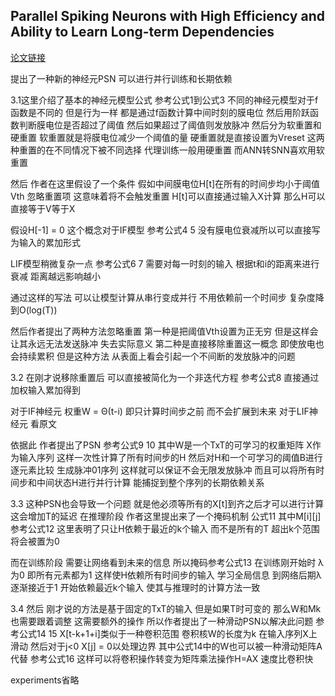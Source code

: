
## Parallel Spiking Neurons with High Efficiency and Ability to Learn Long-term Dependencies

[论文链接](https://arxiv.org/pdf/2304.12760)

提出了一种新的神经元PSN 可以进行并行训练和长期依赖

3.1这里介绍了基本的神经元模型公式 参考公式1到公式3 不同的神经元模型对于f函数是不同的 但是行为一样 都是通过f函数计算中间时刻的膜电位 然后用阶跃函数判断膜电位是否超过了阈值 然后如果超过了阈值则发放脉冲 然后分为软重置和硬重置 软重置就是将膜电位减少一个阈值的量 硬重置就是直接设置为Vreset 这两种重置的在不同情况下被不同选择 代理训练一般用硬重置 而ANN转SNN喜欢用软重置

然后 作者在这里假设了一个条件 假如中间膜电位H[t]在所有的时间步均小于阈值Vth 忽略重置项 这意味着将不会触发重置 H[t]可以直接通过输入X计算 那么H可以直接等于V等于X

假设H[-1] = 0 这个概念对于IF模型 参考公式4 5 没有膜电位衰减所以可以直接写为输入的累加形式

LIF模型稍微复杂一点 参考公式6 7 需要对每一时刻的输入 根据t和i的距离来进行衰减 距离越远影响越小

通过这样的写法 可以让模型计算从串行变成并行 不用依赖前一个时间步 复杂度降到O(log(T))

然后作者提出了两种方法忽略重置 第一种是把阈值Vth设置为正无穷 但是这样会让其永远无法发送脉冲 失去实际意义 第二种是直接移除重置这一概念 即使放电也会持续累积 但是这种方法 从表面上看会引起一个不间断的发放脉冲的问题

3.2
在刚才说移除重置后 可以直接被简化为一个非迭代方程 参考公式8 直接通过加权输入累加得到

对于IF神经元 权重W = Θ(t-i) 即只计算时间步之前 而不会扩展到未来 对于LIF神经元 看原文

依据此 作者提出了PSN 参考公式9 10 其中W是一个TxT的可学习的权重矩阵 X作为输入序列 这样一次性计算了所有时间步的H 然后对H和一个可学习的阈值B进行逐元素比较 生成脉冲01序列 这样就可以保证不会无限发放脉冲 而且可以将所有时间步和中间状态H进行并行计算 能捕捉到整个序列的长期依赖关系

3.3
这种PSN也会导致一个问题 就是他必须等所有的X[t]到齐之后才可以进行计算 这会增加T的延迟 在推理阶段 作者这里提出来了一个掩码机制 公式11 其中M[i][j]参考公式12 这里表明了只让H依赖于最近的k个输入 而不是所有的T 超出k个范围将会被置为0

而在训练阶段 需要让网络看到未来的信息 所以掩码参考公式13 在训练刚开始时 λ为0 即所有元素都为1 这样使H依赖所有时间步的输入 学习全局信息 到网络后期λ逐渐接近于1 开始依赖最近k个输入 使其与推理时的计算方法一致

3.4
然后 刚才说的方法是基于固定的TxT的输入 但是如果T时可变的 那么W和Mk也需要跟着调整 这需要额外的操作 所以作者提出了一种滑动PSN以解决此问题 参考公式14 15 X[t-k+1+i]类似于一种卷积范围 卷积核W的长度为k 在输入序列X上滑动 然后对于j<0 X[j] = 0以处理边界 其中公式14中的W也可以被一种滑动矩阵A代替 参考公式16 这样可以将卷积操作转变为矩阵乘法操作H=AX 速度比卷积快

experiments省略
